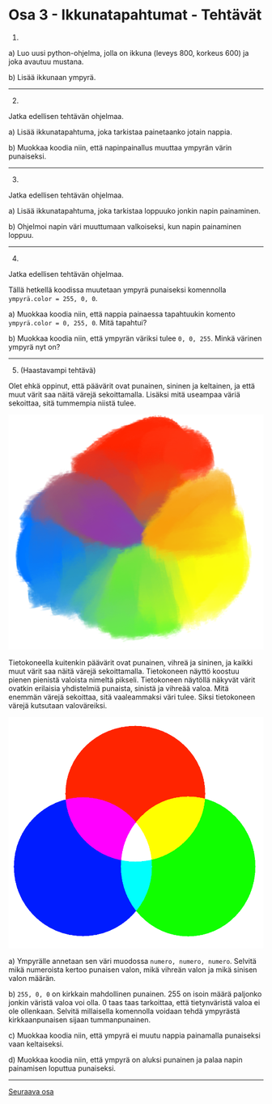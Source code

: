 # Osa 3 - Ikkunatapahtumat - Tehtävät

1.

a) Luo uusi python-ohjelma, jolla on ikkuna (leveys 800, korkeus 600) ja joka avautuu mustana.

b) Lisää ikkunaan ympyrä.

---

2. 

Jatka edellisen tehtävän ohjelmaa.

a) Lisää ikkunatapahtuma, joka tarkistaa painetaanko jotain nappia.

b) Muokkaa koodia niin, että napinpainallus muuttaa ympyrän värin punaiseksi.

---

3. 

Jatka edellisen tehtävän ohjelmaa.

a) Lisää ikkunatapahtuma, joka tarkistaa loppuuko jonkin napin painaminen.

b) Ohjelmoi napin väri muuttumaan valkoiseksi, kun napin painaminen loppuu.

---

4. 

Jatka edellisen tehtävän ohjelmaa.

Tällä hetkellä koodissa muutetaan ympyrä punaiseksi komennolla `ympyrä.color = 255, 0, 0`. 

a) Muokkaa koodia niin, että nappia painaessa tapahtuukin komento `ympyrä.color = 0, 255, 0`. Mitä tapahtui?

b) Muokkaa koodia niin, että ympyrän väriksi tulee `0, 0, 255`. Minkä värinen ympyrä nyt on?

---

5. (Haastavampi tehtävä)

Olet ehkä oppinut, että päävärit ovat punainen, sininen ja keltainen, ja että muut värit saa näitä värejä sekoittamalla. Lisäksi mitä useampaa väriä sekoittaa, sitä tummempia niistä tulee.

![klassinen väriympyrä](kuvat/väriympyrä-klassinen.png)

Tietokoneella kuitenkin päävärit ovat punainen, vihreä ja sininen, ja kaikki muut värit saa näitä värejä sekoittamalla. Tietokoneen näyttö koostuu pienen pienistä valoista nimeltä pikseli. Tietokoneen näytöllä näkyvät värit ovatkin erilaisia yhdistelmiä punaista, sinistä ja vihreää valoa. Mitä enemmän värejä sekoittaa, sitä vaaleammaksi väri tulee. Siksi tietokoneen värejä kutsutaan valoväreiksi.

![valoväriympyrä](kuvat/väriympyrä-valo.png)

a) Ympyrälle annetaan sen väri muodossa `numero, numero, numero`. Selvitä mikä numeroista kertoo punaisen valon, mikä vihreän valon ja mikä sinisen valon määrän.

b) `255, 0, 0` on kirkkain mahdollinen punainen. 255 on isoin määrä paljonko jonkin väristä valoa voi olla. 0 taas taas tarkoittaa, että tietynväristä valoa ei ole ollenkaan. Selvitä millaisella komennolla voidaan tehdä ympyrästä kirkkaanpunaisen sijaan tummanpunainen.

c) Muokkaa koodia niin, että ympyrä ei muutu nappia painamalla punaiseksi vaan keltaiseksi.

d) Muokkaa koodia niin, että ympyrä on aluksi punainen ja palaa napin painamisen loputtua punaiseksi.

---

[Seuraava osa](../osa4/ohjeet.md)